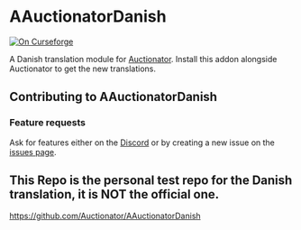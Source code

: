 # AAuctionatorDanish
[![On Curseforge](https://img.shields.io/badge/download-Curseforge-orange)](https://www.curseforge.com/wow/addons/danish-translations-module-for-auctionator)

 A Danish translation module for [Auctionator](https://www.curseforge.com/wow/addons/auctionator). Install this addon alongside Auctionator to get the new translations.
 
 ## Contributing to AAuctionatorDanish
 ### Feature requests

Ask for features either on the [Discord](https://discord.gg/d4FWZWnQCY) or by
creating a new issue on the
[issues page](https://github.com/tacaly/AAuctionatorDanish/issues).

## This Repo is the personal test repo for the Danish translation, it is NOT the official one.
https://github.com/Auctionator/AAuctionatorDanish

